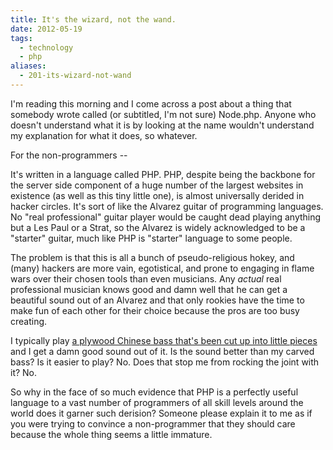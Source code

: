 ```yaml
---
title: It's the wizard, not the wand.
date: 2012-05-19
tags:
  - technology
  - php
aliases:
  - 201-its-wizard-not-wand
---
```

I'm reading this morning and I come across a post about a thing that somebody wrote called (or subtitled, I'm not sure) Node.php. Anyone who doesn't understand what it is by looking at the name wouldn't understand my explanation for what it does, so whatever. 

For the non-programmers --

It's written in a language called PHP. PHP, despite being the backbone for the server side component of a huge number of the largest websites in existence (as well as this tiny little one), is almost universally derided in hacker circles. It's sort of like the Alvarez guitar of programming languages. No "real professional" guitar player would be caught dead playing anything but a Les Paul or a Strat, so the Alvarez is widely acknowledged to be a "starter" guitar, much like PHP is "starter" language to some people. 


The problem is that this is all a bunch of pseudo-religious hokey, and (many) hackers are more vain, egotistical, and prone to engaging in flame wars over their chosen tools than even musicians. Any *actual* real professional musician knows good and damn well that he can get a beautiful sound out of an Alvarez and that only rookies have the time to make fun of each other for their choice because the pros are too busy creating. 

I typically play [a plywood Chinese bass that's been cut up into little pieces](http://foldingbass.com/) and I get a damn good sound out of it. Is the sound better than my carved bass? Is it easier to play? No. Does that stop me from rocking the joint with it? No.

So why in the face of so much evidence that PHP is a perfectly useful language to a vast number of programmers of all skill levels around the world does it garner such derision? Someone please explain it to me as if you were trying to convince a non-programmer that they should care because the whole thing seems a little immature.